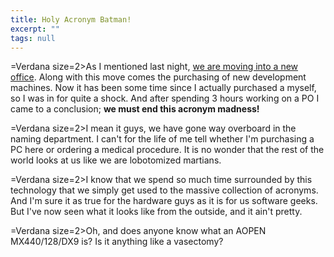 ```yaml
---
title: Holy Acronym Batman!
excerpt: ""
tags: null
---
```

=Verdana size=2>As I mentioned last night, <a href="http://weblogs.asp.net/mlafleur/posts/28223.aspx">we are moving into a new office</a>. Along with this move comes the purchasing of new development machines. Now it has been some time since I actually purchased a myself, so I was in for quite a shock. And after spending 3 hours working on a PO I came to a conclusion; <strong>we must end this acronym madness!</strong>

=Verdana size=2>I mean it guys, we have gone way overboard in the naming department. I can't for the life of me tell whether I'm purchasing a PC here or ordering a medical procedure. It is no wonder that the rest of the world looks at us like we are lobotomized martians.

=Verdana size=2>I know that we spend so much time surrounded by this technology that we simply get used to the massive collection of acronyms. And I'm sure it as true for the hardware guys as it is for us software geeks. But I've now seen what it looks like from the outside, and it ain't pretty.

 

=Verdana size=2>Oh, and does anyone know what an AOPEN MX440/128/DX9 is? Is it anything like a vasectomy?

<p>
</p>
